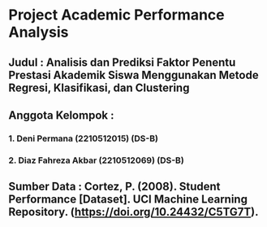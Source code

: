 # Project Academic Performance Analysis
## Judul             : Analisis dan Prediksi Faktor Penentu Prestasi Akademik Siswa Menggunakan Metode Regresi, Klasifikasi, dan Clustering
## Anggota Kelompok  : 
### 1. Deni Permana (2210512015) (DS-B)
### 2. Diaz Fahreza Akbar (2210512069) (DS-B)

## Sumber Data       : Cortez, P. (2008). Student Performance [Dataset]. UCI Machine Learning Repository. (https://doi.org/10.24432/C5TG7T).
